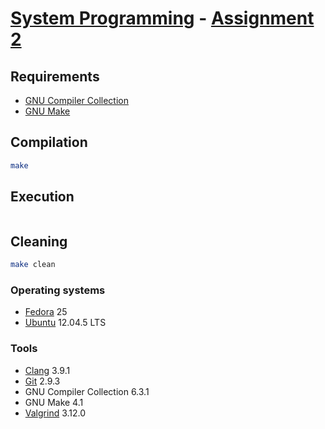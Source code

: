 # [System Programming](http://cgi.di.uoa.gr/~mema/courses/k24/k24.html) - [Assignment 2](docs/Assignment2.pdf)

## Requirements

- [GNU Compiler Collection](https://gcc.gnu.org/)
- [GNU Make](https://gnu.org/software/make/)

## Compilation

```sh
make
```

## Execution

```sh
```

## Cleaning

```sh
make clean
```

### Operating systems

- [Fedora](https://getfedora.org/) 25
- [Ubuntu](https://www.ubuntu.com/) 12.04.5 LTS

### Tools

- [Clang](http://clang.llvm.org/) 3.9.1
- [Git](https://git-scm.com/) 2.9.3
- GNU Compiler Collection 6.3.1
- GNU Make 4.1
- [Valgrind](http://valgrind.org/) 3.12.0
